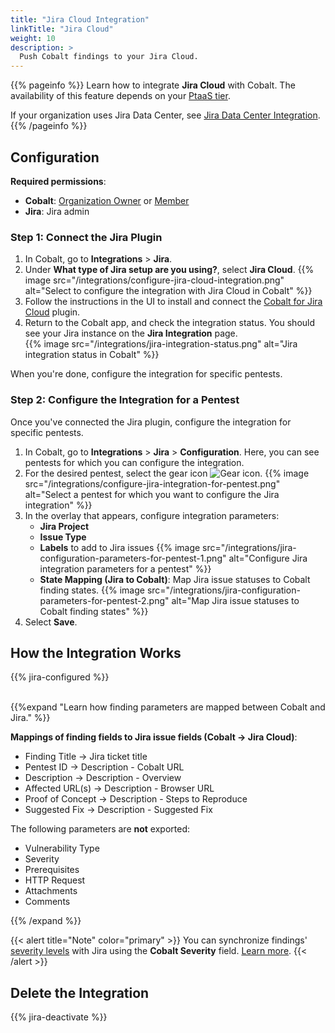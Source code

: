 ```yaml
---
title: "Jira Cloud Integration"
linkTitle: "Jira Cloud"
weight: 10
description: >
  Push Cobalt findings to your Jira Cloud.
---
```


{{% pageinfo %}}
Learn how to integrate **Jira Cloud** with Cobalt. The availability of this feature depends on your [PtaaS tier](/platform-deep-dive/credits/ptaas-tiers/).

If your organization uses Jira Data Center, see [Jira Data Center Integration](/integrations/jira/jira-server-dc/).
{{% /pageinfo %}}

## Configuration

**Required permissions**:

- **Cobalt**: [Organization Owner](/platform-deep-dive/collaboration/user-roles/#organization-owner) or [Member](/platform-deep-dive/collaboration/user-roles/#organization-member)
- **Jira**: Jira admin

### Step 1: Connect the Jira Plugin

1. In Cobalt, go to **Integrations** > **Jira**.
1. Under **What type of Jira setup are you using?**, select **Jira Cloud**.
    {{% image src="/integrations/configure-jira-cloud-integration.png" alt="Select to configure the integration with Jira Cloud in Cobalt" %}}
1. Follow the instructions in the UI to install and connect the [Cobalt for Jira Cloud](https://marketplace.atlassian.com/apps/1222623/cobalt-for-jira-cloud?hosting=cloud&tab=overview) plugin.
1. Return to the Cobalt app, and check the integration status. You should see your Jira instance on the **Jira Integration** page.<br>
    {{% image src="/integrations/jira-integration-status.png" alt="Jira integration status in Cobalt" %}}

When you're done, configure the integration for specific pentests.

### Step 2: Configure the Integration for a Pentest

Once you've connected the Jira plugin, configure the integration for specific pentests.

1. In Cobalt, go to **Integrations** > **Jira** > **Configuration**. Here, you can see pentests for which you can configure the integration. 
1. For the desired pentest, select the gear icon ![Gear icon](/icons/Gear.png "Gear icon").
    {{% image src="/integrations/configure-jira-integration-for-pentest.png" alt="Select a pentest for which you want to configure the Jira integration" %}}
1. In the overlay that appears, configure integration parameters:
    - **Jira Project**
    - **Issue Type**
    - **Labels** to add to Jira issues
    {{% image src="/integrations/jira-configuration-parameters-for-pentest-1.png" alt="Configure Jira integration parameters for a pentest" %}}
    - **State Mapping (Jira to Cobalt)**: Map Jira issue statuses to Cobalt finding states.
    {{% image src="/integrations/jira-configuration-parameters-for-pentest-2.png" alt="Map Jira issue statuses to Cobalt finding states" %}}
1. Select **Save**.

## How the Integration Works

{{% jira-configured %}}

<br>
{{%expand "Learn how finding parameters are mapped between Cobalt and Jira." %}}
<br>

**Mappings of finding fields to Jira issue fields (Cobalt → Jira Cloud)**:

- Finding Title → Jira ticket title
- Pentest ID → Description - Cobalt URL
- Description → Description - Overview
- Affected URL(s) → Description - Browser URL
- Proof of Concept → Description - Steps to Reproduce
- Suggested Fix → Description - Suggested Fix

The following parameters are **not** exported:

- Vulnerability Type
- Severity
- Prerequisites
- HTTP Request
- Attachments
- Comments

{{% /expand %}}

{{< alert title="Note" color="primary" >}}
You can synchronize findings' [severity levels](/platform-deep-dive/pentests/findings/severity-levels/) with Jira using the **Cobalt Severity** field. [Learn more](/integrations/jira/synchronize-severity-levels/).
{{< /alert >}}

## Delete the Integration

{{% jira-deactivate %}}